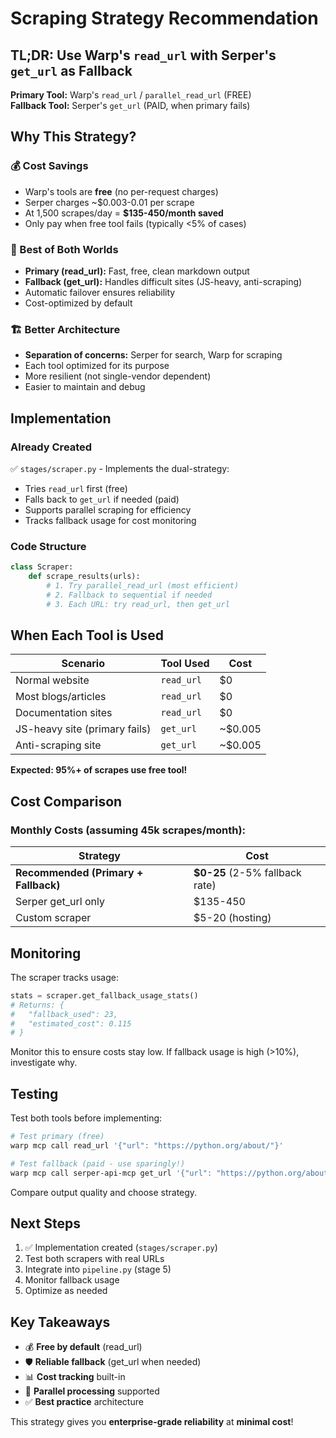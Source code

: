 # Scraping Strategy Recommendation

## TL;DR: Use Warp's `read_url` with Serper's `get_url` as Fallback

**Primary Tool:** Warp's `read_url` / `parallel_read_url` (FREE)  
**Fallback Tool:** Serper's `get_url` (PAID, when primary fails)

## Why This Strategy?

### 💰 Cost Savings
- Warp's tools are **free** (no per-request charges)
- Serper charges ~$0.003-0.01 per scrape
- At 1,500 scrapes/day = **$135-450/month saved**
- Only pay when free tool fails (typically <5% of cases)

### 🎯 Best of Both Worlds
- **Primary (read_url):** Fast, free, clean markdown output
- **Fallback (get_url):** Handles difficult sites (JS-heavy, anti-scraping)
- Automatic failover ensures reliability
- Cost-optimized by default

### 🏗️ Better Architecture
- **Separation of concerns:** Serper for search, Warp for scraping
- Each tool optimized for its purpose
- More resilient (not single-vendor dependent)
- Easier to maintain and debug

## Implementation

### Already Created
✅ `stages/scraper.py` - Implements the dual-strategy:
- Tries `read_url` first (free)
- Falls back to `get_url` if needed (paid)
- Supports parallel scraping for efficiency
- Tracks fallback usage for cost monitoring

### Code Structure
```python
class Scraper:
    def scrape_results(urls):
        # 1. Try parallel_read_url (most efficient)
        # 2. Fallback to sequential if needed
        # 3. Each URL: try read_url, then get_url
```

## When Each Tool is Used

| Scenario | Tool Used | Cost |
|----------|-----------|------|
| Normal website | `read_url` | $0 |
| Most blogs/articles | `read_url` | $0 |
| Documentation sites | `read_url` | $0 |
| JS-heavy site (primary fails) | `get_url` | ~$0.005 |
| Anti-scraping site | `get_url` | ~$0.005 |

**Expected: 95%+ of scrapes use free tool!**

## Cost Comparison

### Monthly Costs (assuming 45k scrapes/month):

| Strategy | Cost |
|----------|------|
| **Recommended (Primary + Fallback)** | **$0-25** (2-5% fallback rate) |
| Serper get_url only | $135-450 |
| Custom scraper | $5-20 (hosting) |

## Monitoring

The scraper tracks usage:
```python
stats = scraper.get_fallback_usage_stats()
# Returns: {
#   "fallback_used": 23,
#   "estimated_cost": 0.115
# }
```

Monitor this to ensure costs stay low. If fallback usage is high (>10%), investigate why.

## Testing

Test both tools before implementing:

```bash
# Test primary (free)
warp mcp call read_url '{"url": "https://python.org/about/"}'

# Test fallback (paid - use sparingly!)
warp mcp call serper-api-mcp get_url '{"url": "https://python.org/about/"}'
```

Compare output quality and choose strategy.

## Next Steps

1. ✅ Implementation created (`stages/scraper.py`)
2. Test both scrapers with real URLs
3. Integrate into `pipeline.py` (stage 5)
4. Monitor fallback usage
5. Optimize as needed

## Key Takeaways

- 💰 **Free by default** (read_url)
- 🛡️ **Reliable fallback** (get_url when needed)
- 📊 **Cost tracking** built-in
- 🚀 **Parallel processing** supported
- ✅ **Best practice** architecture

This strategy gives you **enterprise-grade reliability** at **minimal cost**!
